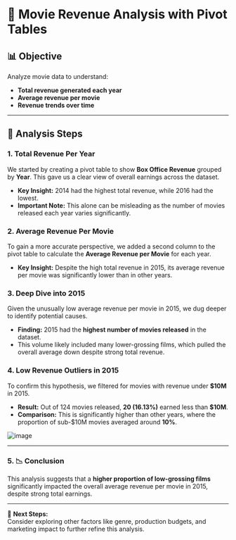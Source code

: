 # 🎥 Movie Revenue Analysis with Pivot Tables  

## 📊 Objective  
Analyze movie data to understand:  
- **Total revenue generated each year**  
- **Average revenue per movie**  
- **Revenue trends over time**  

---

## 🔎 Analysis Steps  

### 1. Total Revenue Per Year  
We started by creating a pivot table to show **Box Office Revenue** grouped by **Year**. This gave us a clear view of overall earnings across the dataset.  

- **Key Insight:** 2014 had the highest total revenue, while 2016 had the lowest.  
- **Important Note:** This alone can be misleading as the number of movies released each year varies significantly.  

### 2. Average Revenue Per Movie  
To gain a more accurate perspective, we added a second column to the pivot table to calculate the **Average Revenue per Movie** for each year.  

- **Key Insight:** Despite the high total revenue in 2015, its average revenue per movie was significantly lower than in other years.  

### 3. Deep Dive into 2015  
Given the unusually low average revenue per movie in 2015, we dug deeper to identify potential causes.  

- **Finding:** 2015 had the **highest number of movies released** in the dataset.  
- This volume likely included many lower-grossing films, which pulled the overall average down despite strong total revenue.  

### 4. Low Revenue Outliers in 2015  
To confirm this hypothesis, we filtered for movies with revenue under **$10M** in 2015.  

- **Result:** Out of 124 movies released, **20 (16.13%)** earned less than **$10M**.  
- **Comparison:** This is significantly higher than other years, where the proportion of sub-$10M movies averaged around **10%**.  

![image](https://github.com/user-attachments/assets/edce7783-5b6c-4484-a12a-3d07581bd87c)


---

### 5. 📉 Conclusion  
This analysis suggests that a **higher proportion of low-grossing films** significantly impacted the overall average revenue per movie in 2015, despite strong total earnings.  

---

📝 **Next Steps:**  
Consider exploring other factors like genre, production budgets, and marketing impact to further refine this analysis.  
